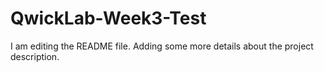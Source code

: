 # QwickLab-Week3-Test
I am editing the README file. Adding some more details about the project description.
